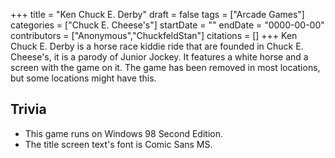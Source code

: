+++
title = "Ken Chuck E. Derby"
draft = false
tags = ["Arcade Games"]
categories = ["Chuck E. Cheese's"]
startDate = ""
endDate = "0000-00-00"
contributors = ["Anonymous","ChuckfeldStan"]
citations = []
+++
Ken Chuck E. Derby is a horse race kiddie ride that are founded in Chuck E. Cheese's, it is a parody of Junior Jockey. It features a white horse and a screen with the game on it. The game has been removed in most locations, but some locations might have this.

## Trivia

- This game runs on Windows 98 Second Edition.
- The title screen text's font is Comic Sans MS.
